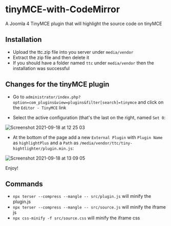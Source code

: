 # tinyMCE-with-CodeMirror
A Joomla 4 TinyMCE plugin that will highlight the source code on tinyMCE


## Installation
- Upload the ttc.zip file into you server under `media/vendor`
- Extract the zip file and then delete it
- If you should have a folder named `ttc` under `media/vendor` then the installation was successful

## Changes for the tinyMCE plugin
- Go to `administrator/index.php?option=com_plugins&view=plugins&filter[search]=tinymce` and click on the `Editor - TinyMCE` link

- Select the active configuration (that's the last on the right, named `Set 0`:

![Screenshot 2021-09-18 at 12 25 03](https://user-images.githubusercontent.com/3889375/133887014-9226a5fa-e34b-4cc9-b1aa-27a05edcb6c9.png)

- At the bottom of the page add a new `External Plugin` with `Plugin Name` as `highlightPlus` and a `Path` as `/media/vendor/ttc/tiny-hightlighter/plugin.min.js`:

![Screenshot 2021-09-18 at 13 09 05](https://user-images.githubusercontent.com/3889375/133887077-c09ebe8f-f6f8-4b98-8df7-1a5c5b4661a7.png) 

Enjoy!


## Commands
- `npx terser --compress --mangle -- src/plugin.js` will minify the plugin.js
- `npx terser --compress --mangle -- src/source.js` will minify the iframe js
- `npx css-minify -f src/source.css` will minify the iframe css
